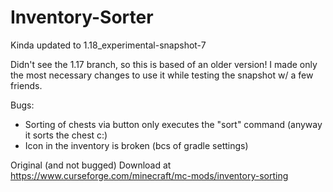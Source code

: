 # Inventory-Sorter

Kinda updated to 1.18_experimental-snapshot-7

Didn't see the 1.17 branch, so this is based of an older version!
I made only the most necessary changes to use it while testing the snapshot w/ a few friends.

Bugs:
- Sorting of chests via button only executes the "sort" command (anyway it sorts the chest c:)
- Icon in the inventory is broken (bcs of gradle settings)



Original (and not bugged) Download at https://www.curseforge.com/minecraft/mc-mods/inventory-sorting
